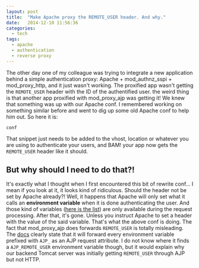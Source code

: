 ```yaml
---
layout: post
title:  "Make Apache proxy the REMOTE_USER header. And why."
date:   2014-12-10 11:56:36
categories:
  - tech
tags:
  - apache
  - authentication
  - reverse proxy
---
```


The other day one of my colleague was trying to integrate a new application behind a simple authentication proxy: Apache + mod_authnz_sspi + mod_proxy_http, and it just wasn't working. The proxified app wasn't getting the `REMOTE_USER` header with the ID of the authentified user. the weird thing is that another app proxified with mod_proxy_ajp was getting it! We knew that something was up with our Apache conf. I remembered working on something similar before and went to dig up some old Apache conf to help him out.
So here it is:

```
conf
```

That snippet just needs to be added to the vhost, location or whatever you are using to authenticate your users, and BAM! your app now gets the `REMOTE_USER` header like it should.

## But why should I need to do that?!

It's exactly what I thought when I first encountered this bit of rewrite conf... I mean if you look at it, it looks kind of ridiculous. Should the header not be set by Apache already?!
Well, it happens that Apache will only set what it calls an **environment variable** when it is done authenticating the user. And those kind of variables ([here is the list](https://httpd.apache.org/docs/current/en/expr.html#vars)) are only available during the request processing. After that, it's gone. Unless you instruct Apache to set a header with the value of the said variable. That's what the above conf is doing.
The fact that mod_proxy_ajp does forwards `REMOTE_USER` is totally misleading. The [docs](https://httpd.apache.org/docs/2.4/en/mod/mod_proxy_ajp.html#env) clearly state that it will forward every environment variable prefixed with `AJP_` as an AJP request attribute. I do not know where it finds a `AJP_REMOTE_USER` environment variable though, but it would explain why our backend Tomcat server was initially getting `REMOTE_USER` through AJP but not HTTP.
